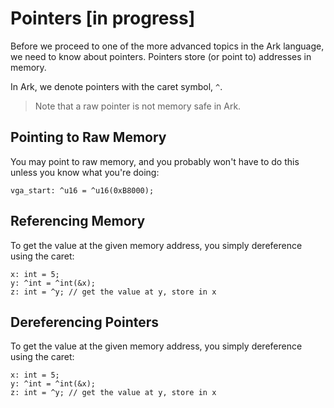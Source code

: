 # Pointers [in progress]
Before we proceed to one of the more advanced topics in the Ark language, we
need to know about pointers. Pointers store (or point to) addresses in memory.

In Ark, we denote pointers with the caret symbol, `^`.

> Note that a raw pointer is not memory safe in Ark.

## Pointing to Raw Memory
You may point to raw memory, and you probably won't have to do this unless you 
know what you're doing:

    vga_start: ^u16 = ^u16(0xB8000);
    
## Referencing Memory
To get the value at the given memory address, you simply dereference using
the caret:

```
x: int = 5;
y: ^int = ^int(&x);
z: int = ^y; // get the value at y, store in x
```

## Dereferencing Pointers
To get the value at the given memory address, you simply dereference using
the caret:

```
x: int = 5;
y: ^int = ^int(&x);
z: int = ^y; // get the value at y, store in x
```
